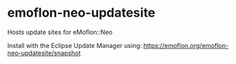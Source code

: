 # emoflon-neo-updatesite
Hosts update sites for eMoflon::Neo

Install with the Eclipse Update Manager using:  https://emoflon.org/emoflon-neo-updatesite/snapshot

